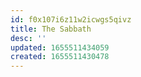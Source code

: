 ```yaml
---
id: f0x107i6z11w2icwgs5qivz
title: The Sabbath
desc: ''
updated: 1655511434059
created: 1655511430478
---
```


